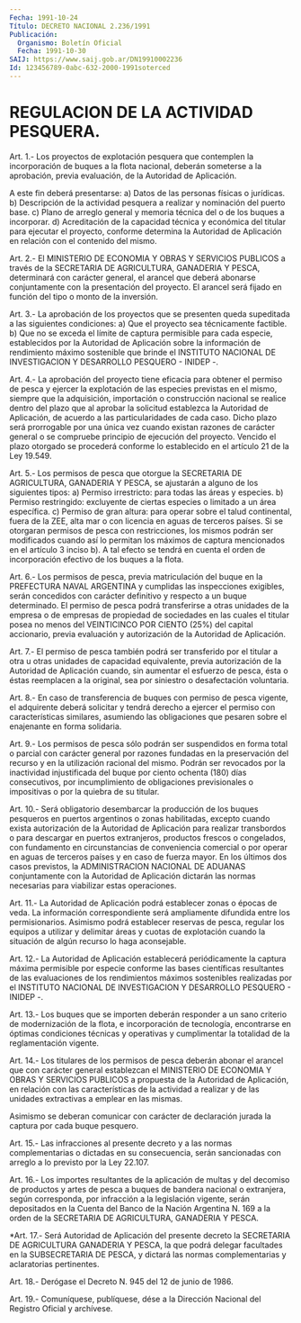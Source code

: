 ```yaml
---
Fecha: 1991-10-24
Título: DECRETO NACIONAL 2.236/1991
Publicación:
  Organismo: Boletín Oficial
  Fecha: 1991-10-30
SAIJ: https://www.saij.gob.ar/DN19910002236
Id: 123456789-0abc-632-2000-1991soterced
---
```

# REGULACION DE LA ACTIVIDAD PESQUERA.

<a id="1"></a>
Art.  1.- Los proyectos de explotación pesquera que contemplen la incorporación  de  buques a la flota nacional, deberán someterse a la aprobación, previa  evaluación, de la Autoridad de Aplicación.

A este fin deberá presentarse:  a)  Datos de las personas físicas o jurídicas. b) Descripción de la actividad  pesquera  a  realizar  y nominación  del  puerto base. c) Plano de arreglo general y memoria técnica del o de los  buques  a  incorporar.  d) Acreditación de la capacidad  técnica  y  económica  del  titular  para   ejecutar  el proyecto,  conforme  determina  la  Autoridad  de  Aplicación    en relación con el contenido del mismo.

<a id="2"></a>
Art. 2.- El MINISTERIO DE ECONOMIA Y OBRAS Y SERVICIOS PUBLICOS a través  de  la  SECRETARIA  DE  AGRICULTURA,  GANADERIA  Y PESCA, determinará  con  carácter  general, el arancel que deberá abonarse conjuntamente con la presentación  del  proyecto.  El  arancel será fijado en función del tipo o monto de la inversión.

<a id="3"></a>
Art. 3.- La aprobación de los proyectos que se presenten queda supeditada  a  las  siguientes  condiciones: a) Que el proyecto sea técnicamente factible. b) Que no  se  exceda  el  límite de captura permisible  para  cada  especie,  establecidos por la Autoridad  de Aplicación sobre la información de  rendimiento  máximo  sostenible que  brinde  el  INSTITUTO  NACIONAL  DE INVESTIGACION Y DESARROLLO PESQUERO - INIDEP -.

<a id="4"></a>
Art. 4.- La aprobación del proyecto tiene eficacia para obtener el permiso  de  pesca  y  ejercer  la  explotación  de las especies previstas  en  el mismo, siempre que la adquisición, importación  o construcción nacional  se  realice  dentro del plazo que al aprobar la solicitud establezca la Autoridad  de  Aplicación,  de acuerdo a las  particularidades  de  cada  caso. Dicho plazo será prorrogable por una única vez cuando existan razones  de  carácter general o se compruebe  principio de ejecución del proyecto.  Vencido  el  plazo otorgado se  procederá conforme lo establecido en el artículo 21 de la Ley 19.549.

<a id="5"></a>
Art.  5.-  Los  permisos de pesca que otorgue la SECRETARIA DE AGRICULTURA, GANADERIA  Y  PESCA,  se  ajustarán  a  alguno  de los siguientes  tipos:  a) Permiso irrestricto: para todas las áreas  y especies. b) Permiso  restringido: excluyente de ciertas especies o limitado a un área específica.  c)  Permiso  de  gran  altura: para operar sobre el talud continental, fuera de la ZEE, alta  mar o con licencia  en aguas de terceros países. Si se otorgaran permisos  de pesca con restricciones,  los  mismos podrán ser modificados cuando así lo permitan los máximos de captura  mencionados  en el artículo 3  inciso  b).  A  tal  efecto  se  tendrá  en  cuenta el orden  de incorporación efectivo de los buques a la flota.

<a id="6"></a>
Art. 6.- Los permisos de pesca, previa matriculación del buque en la  PREFECTURA  NAVAL  ARGENTINA  y  cumplidas  las inspecciones exigibles, serán concedidos con carácter definitivo  y  respecto  a un  buque  determinado.  El  permiso  de pesca podrá transferirse a otras  unidades  de  la  empresa  o  de empresas  de  propiedad  de sociedades en las cuales el titular posea  no menos del VEINTICINCO POR  CIENTO  (25%)  del  capital  accionario, previa  evaluación  y autorización de la Autoridad de Aplicación.

<a id="7"></a>
Art. 7.- El permiso de pesca también podrá ser transferido por el titular  a  otra  u  otras  unidades  de  capacidad equivalente, previa  autorización  de  la  Autoridad de Aplicación  cuando,  sin aumentar  el  esfuerzo de pesca,  ésta  o  éstas  reemplacen  a  la original, sea por siniestro o desafectación voluntaria.

<a id="8"></a>
Art.  8.-  En  caso  de transferencia de buques con permiso de pesca vigente, el adquirente  deberá  solicitar  y tendrá derecho a ejercer  el  permiso con características similares,  asumiendo  las obligaciones que  pesaren  sobre  el enajenante en forma solidaria.

<a id="9"></a>
Art.  9.- Los permisos de pesca sólo podrán ser suspendidos en forma total  o parcial con carácter general por razones fundadas en la preservación  del  recurso  y  en  la  utilización  racional del mismo.  Podrán  ser revocados por la inactividad injustificada  del buque por ciento ochenta (180) días consecutivos, por incumplimiento de  obligaciones  previsionales  o impositivas o por la quiebra de su titular.

<a id="10"></a>
Art.  10.-  Será  obligatorio desembarcar la producción de los buques  pesqueros  en  puertos   argentinos  o  zonas  habilitadas, excepto cuando exista autorización  de  la  Autoridad de Aplicación para realizar transbordos o para descargar en  puertos extranjeros, productos  frescos  o congelados, con fundamento en  circunstancias de conveniencia comercial  o por operar en aguas de terceros países y en caso de fuerza mayor. En  los  últimos dos casos previstos, la ADMINISTRACION NACIONAL DE ADUANAS conjuntamente  con  la Autoridad de Aplicación dictarán las normas necesarias para viabilizar  estas operaciones.

<a id="11"></a>
Art.  11.- La Autoridad de Aplicación podrá establecer zonas o épocas de veda.  La  información  correspondiente  será ampliamente difundida  entre  los  permisionarios.  Asimismo  podrá  establecer reservas  de  pesca,  regular  los  equipos  a utilizar y delimitar áreas y cuotas de explotación cuando la situación  de algún recurso lo haga aconsejable.

<a id="12"></a>
Art. 12.- La Autoridad de Aplicación establecerá periódicamente la  captura  máxima  permisible  por  especie  conforme  las  bases científicas  resultantes  de  las  evaluaciones de los rendimientos máximos  sostenibles  realizadas  por  el   INSTITUTO  NACIONAL  DE INVESTIGACION Y DESARROLLO PESQUERO - INIDEP -.

<a id="13"></a>
Art.  13.-  Los  buques que se importen deberán responder a un sano criterio de modernización  de  la  flota,  e  incorporación de tecnología,    encontrarse  en  óptimas  condiciones  técnicas    y operativas  y  cumplimentar   la  totalidad  de  la  reglamentación vigente.

<a id="14"></a>
Art. 14.- Los titulares de los permisos de pesca deberán abonar el arancel  que  con  carácter general establezcan el MINISTERIO DE ECONOMIA Y OBRAS Y SERVICIOS  PUBLICOS  a propuesta de la Autoridad de Aplicación, en relación con las características  de la actividad a realizar y de las unidades extractivas a emplear en  las  mismas.

Asimismo  se  deberan  comunicar con carácter de declaración jurada la captura por cada buque pesquero.

<a id="15"></a>
Art.  15.- Las infracciones al presente decreto y a las normas complementarias  o  dictadas  en su consecuencia, serán sancionadas con arreglo a lo previsto por la Ley 22.107.

<a id="16"></a>
Art. 16.- Los importes resultantes de la aplicación de multas y del  decomiso  de  productos  y  artes de pesca a buques de bandera nacional  o  extranjera, según corresponda,  por  infracción  a  la legislación vigente,  serán  depositados  en la Cuenta del Banco de la  Nación  Argentina  N.  169  a  la  orden  de la  SECRETARIA  DE AGRICULTURA, GANADERIA Y PESCA.

<a id="17"></a>
*Art. 17.- Será Autoridad de Aplicación del presente decreto la SECRETARIA  DE  AGRICULTURA GANADERIA Y PESCA, la que podrá delegar facultades en la  SUBSECRETARIA  DE  PESCA,  y  dictará  las normas complementarias y aclaratorias pertinentes.

<a id="18"></a>
Art.  18.- Derógase el Decreto N. 945 del 12 de junio de 1986.

<a id="19"></a>
Art. 19.- Comuníquese, publíquese, dése a la Dirección Nacional del Registro Oficial y archívese.